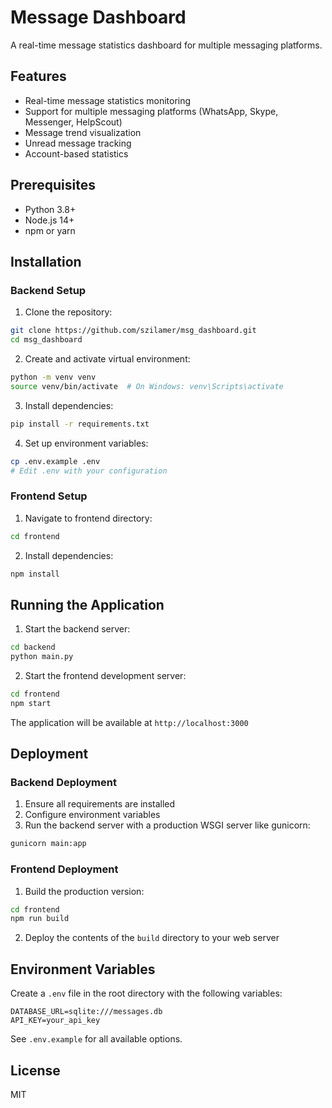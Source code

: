 # Message Dashboard

A real-time message statistics dashboard for multiple messaging platforms.

## Features

- Real-time message statistics monitoring
- Support for multiple messaging platforms (WhatsApp, Skype, Messenger, HelpScout)
- Message trend visualization
- Unread message tracking
- Account-based statistics

## Prerequisites

- Python 3.8+
- Node.js 14+
- npm or yarn

## Installation

### Backend Setup

1. Clone the repository:
```bash
git clone https://github.com/szilamer/msg_dashboard.git
cd msg_dashboard
```

2. Create and activate virtual environment:
```bash
python -m venv venv
source venv/bin/activate  # On Windows: venv\Scripts\activate
```

3. Install dependencies:
```bash
pip install -r requirements.txt
```

4. Set up environment variables:
```bash
cp .env.example .env
# Edit .env with your configuration
```

### Frontend Setup

1. Navigate to frontend directory:
```bash
cd frontend
```

2. Install dependencies:
```bash
npm install
```

## Running the Application

1. Start the backend server:
```bash
cd backend
python main.py
```

2. Start the frontend development server:
```bash
cd frontend
npm start
```

The application will be available at `http://localhost:3000`

## Deployment

### Backend Deployment

1. Ensure all requirements are installed
2. Configure environment variables
3. Run the backend server with a production WSGI server like gunicorn:
```bash
gunicorn main:app
```

### Frontend Deployment

1. Build the production version:
```bash
cd frontend
npm run build
```

2. Deploy the contents of the `build` directory to your web server

## Environment Variables

Create a `.env` file in the root directory with the following variables:

```env
DATABASE_URL=sqlite:///messages.db
API_KEY=your_api_key
```

See `.env.example` for all available options.

## License

MIT 